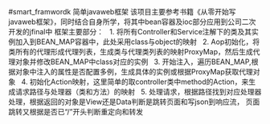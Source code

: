 #smart_framwordk
简单javaweb框架
该项目主要参考书籍《从零开始写javaweb框架》，同时结合自身所学，将其中bean容器及ioc部分应用到公司二次开发的jfinal中
框架主要部分：
    1. 将所有Controller和Service注解下的类及其实例加入到BEAN_MAP容器中，此处采用class与object的映射
    2. Aop初始化，将类所有的代理形成代理列表，生成类与代理类列表的映射ProxyMap，然后生成代理对象并修改BEAN_MAP中class对应的实例
    3. 开始注入，遍历BEAN_MAP,根据对象中注入的属性是否配置多例，生成具体的实例或根据ProxyMap获取代理对象
    4. 初始化Action映射，这里简单的取controller类中method的Action，来生成请求路径与处理器（类和方法）的映射
    5. 处理请求，根据路径找到对应处理器处理，根据返回的对象是View还是Data判断是跳转页面和写json到响应流， 页面跳转又根据是否已“/”开头判断重定向和转发
